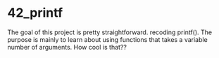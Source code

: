 # 42_printf
The goal of this project is pretty straightforward. recoding printf(). The purpose is mainly to learn about using functions that takes a variable number of arguments. How cool is that??

